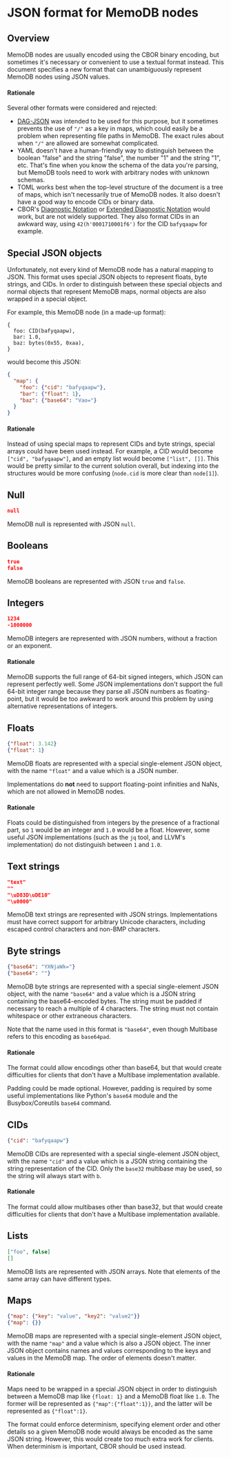 # JSON format for MemoDB nodes

## Overview

MemoDB nodes are usually encoded using the CBOR binary encoding, but sometimes
it's necessary or convenient to use a textual format instead. This document
specifies a new format that can unambiguously represent MemoDB nodes using JSON
values.

#### Rationale

Several other formats were considered and rejected:

- [DAG-JSON](https://github.com/ipld/specs/blob/master/block-layer/codecs/dag-json.md)
  was intended to be used for this purpose, but it sometimes prevents the use
  of `"/"` as a key in maps, which could easily be a problem when representing
  file paths in MemoDB. The exact rules about when `"/"` are allowed are
  somewhat complicated.
- YAML doesn't have a human-friendly way to distinguish between the boolean
  "false" and the string "false", the number "1" and the string "1", etc.
  That's fine when you know the schema of the data you're parsing, but MemoDB
  tools need to work with arbitrary nodes with unknown schemas.
- TOML works best when the top-level structure of the document is a tree of
  maps, which isn't necessarily true of MemoDB nodes. It also doesn't have a
  good way to encode CIDs or binary data.
- CBOR's [Diagnostic
  Notation](https://www.rfc-editor.org/rfc/rfc8949.html#name-diagnostic-notation)
  or [Extended Diagnostic
  Notation](https://datatracker.ietf.org/doc/html/rfc8610#appendix-G) would
  work, but are not widely supported. They also format CIDs in an awkward way,
  using `42(h'0001710001f6')` for the CID `bafyqaapw` for example.


## Special JSON objects

Unfortunately, not every kind of MemoDB node has a natural mapping to JSON.
This format uses special JSON objects to represent floats, byte strings, and
CIDs. In order to distinguish between these special objects and normal objects
that represent MemoDB maps, normal objects are also wrapped in a special
object.

For example, this MemoDB node (in a made-up format):

```
{
  foo: CID(bafyqaapw),
  bar: 1.0,
  baz: bytes(0x55, 0xaa),
}
```

would become this JSON:

```json
{
  "map": {
    "foo": {"cid": "bafyqaapw"},
    "bar": {"float": 1},
    "baz": {"base64": "Vao="}
  }
}
```

#### Rationale

Instead of using special maps to represent CIDs and byte strings, special
arrays could have been used instead. For example, a CID would become `["cid",
"bafyqaapw"]`, and an empty list would become `["list", []]`. This would be
pretty similar to the current solution overall, but indexing into the
structures would be more confusing (`node.cid` is more clear than `node[1]`).

## Null

```json
null
```

MemoDB null is represented with JSON `null`.

## Booleans

```json
true
false
```

MemoDB booleans are represented with JSON `true` and `false`.

## Integers

```json
1234
-1000000
```

MemoDB integers are represented with JSON numbers, without a fraction or an
exponent.

#### Rationale

MemoDB supports the full range of 64-bit signed integers, which JSON can
represent perfectly well. Some JSON implementations don't support the full
64-bit integer range because they parse all JSON numbers as floating-point, but
it would be too awkward to work around this problem by using alternative
representations of integers.

## Floats

```json
{"float": 3.142}
{"float": 1}
```

MemoDB floats are represented with a special single-element JSON object, with
the name `"float"` and a value which is a JSON number.

Implementations do **not** need to support floating-point infinities and NaNs,
which are not allowed in MemoDB nodes.

#### Rationale

Floats could be distinguished from integers by the presence of a fractional
part, so `1` would be an integer and `1.0` would be a float. However, some
useful JSON implementations (such as the `jq` tool, and LLVM's implementation)
do not distinguish between `1` and `1.0`.

## Text strings

```json
"text"
""
"\uD83D\uDE10"
"\u0000"
```

MemoDB text strings are represented with JSON strings. Implementations must
have correct support for arbitrary Unicode characters, including escaped
control characters and non-BMP characters.

## Byte strings

```json
{"base64": "YXNjaWk="}
{"base64": ""}
```

MemoDB byte strings are represented with a special single-element JSON object,
with the name `"base64"` and a value which is a JSON string containing the
base64-encoded bytes. The string must be padded if necessary to reach a
multiple of 4 characters. The string must not contain whitespace or other
extraneous characters.

Note that the name used in this format is `"base64"`, even though Multibase
refers to this encoding as `base64pad`.

#### Rationale

The format could allow encodings other than base64, but that would create
difficulties for clients that don't have a Multibase implementation available.

Padding could be made optional. However, padding is required by some useful
implementations like Python's `base64` module and the Busybox/Coreutils
`base64` command.

## CIDs

```json
{"cid": "bafyqaapw"}
```

MemoDB CIDs are represented with a special single-element JSON object, with the
name `"cid"` and a value which is a JSON string containing the string
representation of the CID. Only the `base32` multibase may be used, so the
string will always start with `b`.

#### Rationale

The format could allow multibases other than base32, but that would create
difficulties for clients that don't have a Multibase implementation available.

## Lists

```json
["foo", false]
[]
```

MemoDB lists are represented with JSON arrays. Note that elements of the same
array can have different types.

## Maps

```json
{"map": {"key": "value", "key2": "value2"}}
{"map": {}}
```

MemoDB maps are represented with a special single-element JSON object, with the
name `"map"` and a value which is also a JSON object. The inner JSON object
contains names and values corresponding to the keys and values in the MemoDB
map. The order of elements doesn't matter.

#### Rationale

Maps need to be wrapped in a special JSON object in order to distinguish
between a MemoDB map like `{float: 1}` and a MemoDB float like `1.0`. The
former will be represented as `{"map":{"float":1}}`, and the latter will be
represented as `{"float":1}`.

The format could enforce determinism, specifying element order and other
details so a given MemoDB node would always be encoded as the same JSON string.
However, this would create too much extra work for clients. When determinism is
important, CBOR should be used instead.
